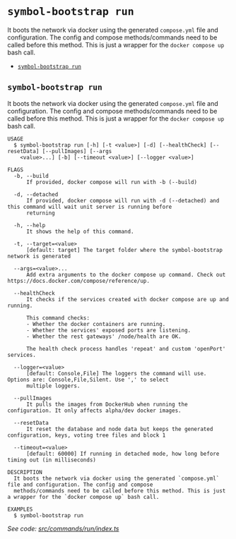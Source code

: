 `symbol-bootstrap run`
======================

It boots the network via docker using the generated `compose.yml` file and configuration. The config and compose methods/commands need to be called before this method. This is just a wrapper for the `docker compose up` bash call.

* [`symbol-bootstrap run`](#symbol-bootstrap-run)

## `symbol-bootstrap run`

It boots the network via docker using the generated `compose.yml` file and configuration. The config and compose methods/commands need to be called before this method. This is just a wrapper for the `docker compose up` bash call.

```
USAGE
  $ symbol-bootstrap run [-h] [-t <value>] [-d] [--healthCheck] [--resetData] [--pullImages] [--args
    <value>...] [-b] [--timeout <value>] [--logger <value>]

FLAGS
  -b, --build
      If provided, docker compose will run with -b (--build)

  -d, --detached
      If provided, docker compose will run with -d (--detached) and this command will wait unit server is running before
      returning

  -h, --help
      It shows the help of this command.

  -t, --target=<value>
      [default: target] The target folder where the symbol-bootstrap network is generated

  --args=<value>...
      Add extra arguments to the docker compose up command. Check out https://docs.docker.com/compose/reference/up.

  --healthCheck
      It checks if the services created with docker compose are up and running.

      This command checks:
      - Whether the docker containers are running.
      - Whether the services' exposed ports are listening.
      - Whether the rest gateways' /node/health are OK.

      The health check process handles 'repeat' and custom 'openPort' services.

  --logger=<value>
      [default: Console,File] The loggers the command will use. Options are: Console,File,Silent. Use ',' to select
      multiple loggers.

  --pullImages
      It pulls the images from DockerHub when running the configuration. It only affects alpha/dev docker images.

  --resetData
      It reset the database and node data but keeps the generated configuration, keys, voting tree files and block 1

  --timeout=<value>
      [default: 60000] If running in detached mode, how long before timing out (in milliseconds)

DESCRIPTION
  It boots the network via docker using the generated `compose.yml` file and configuration. The config and compose
  methods/commands need to be called before this method. This is just a wrapper for the `docker compose up` bash call.

EXAMPLES
  $ symbol-bootstrap run
```

_See code: [src/commands/run/index.ts](https://github.com/nemneshia/symbol-bootstrap/blob/v2.0.1/src/commands/run/index.ts)_
